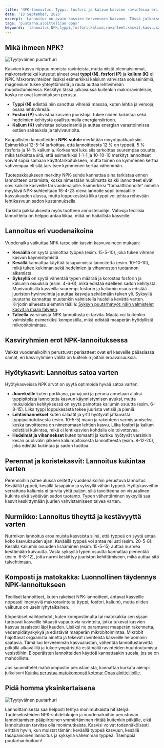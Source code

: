 ```yaml
---
title: 'NPK-lannoitus: Typpi, fosfori ja kalium kasvien ravinteina eri vuodenaikoina'
date: '18 September, 2025'
excerpt: 'Lannoitus on avain kasvien terveeseen kasvuun. Tässä julkaisussa käyn läpi kolme olennaisinta ravinnetta typpi (N), fosfori (P) ja kalium (K) ja kerron, miten ne vaikuttavat kasveihin. Kerron myös, miten valitset oikeanlaisen lannoitteen kuhunkin tilanteeseen'
tags: 'puutarha,aloittelijan opas'
keywords: 'lannoitus,NPK,typpi,fosfori,kalium,ravinteet,kasvit,kasvu,satokausi,maaperä,kierto,luomulannoite,matokakka,komposti,puutarha,viljely,kasvien ravinteet,lannoiteopas,perusasiat,hyötykasvit,ekologia'
---
```


## Mikä ihmeen NPK?

<picture>
  <source srcset="/images/posts/npk-lannoitus-typpi-fosfori-kalium-kasvien-ravinteina-vuodenaikoina/hammentynyt-npk-arvoista-800.avif 800w, /images/posts/npk-lannoitus-typpi-fosfori-kalium-kasvien-ravinteina-vuodenaikoina/hammentynyt-npk-arvoista-1200.avif 1200w" type="image/avif">
  <source srcset="/images/posts/npk-lannoitus-typpi-fosfori-kalium-kasvien-ravinteina-vuodenaikoina/hammentynyt-npk-arvoista-800.webp 800w, /images/posts/npk-lannoitus-typpi-fosfori-kalium-kasvien-ravinteina-vuodenaikoina/hammentynyt-npk-arvoista-1200.webp 1200w" type="image/webp">
  <img src="/images/posts/npk-lannoitus-typpi-fosfori-kalium-kasvien-ravinteina-vuodenaikoina/hammentynyt-npk-arvoista-800.jpg" srcset="/images/posts/npk-lannoitus-typpi-fosfori-kalium-kasvien-ravinteina-vuodenaikoina/hammentynyt-npk-arvoista-800.jpg 800w, /images/posts/npk-lannoitus-typpi-fosfori-kalium-kasvien-ravinteina-vuodenaikoina/hammentynyt-npk-arvoista-1200.jpg 1200w" alt="Tyytyväinen puutarhuri" sizes="(max-width: 600px) 100vw, 800px" style="max-width:100%;height:auto;" loading="lazy">
</picture>

Kasvien kasvu riippuu monista ravinteista, mutta niistä olennaisimmat, makroravinteiksi kutsutut aineet ovat **typpi (N)**, **fosfori (P)** ja **kalium (K)** eli NPK. Makroravinteiden lisäksi esimerkiksi kalsium vahvistaa soluseinämiä, magnesium tukee yhteyttämistä ja rauta auttaa lehtivihreän muodostumisessa. Keskityn tässä julkaisussa kuitenkin makroravinteisiin, koska ne ovat lannoituksen perusta.

- **Typpi (N)** edistää niin sanottua vihreää massaa, kuten lehtiä ja versoja, osana lehtivihreää.
- **Fosfori (P)** vahvistaa kasvien juuristoja, tukee niiden kukintaa sekä hedelmien kehitystä osallistumalla energiansiirtoon.
- **Kalium (K)** vahvistaa soluseinämiä ja auttaa energian varastoinnissa estäen sairauksia ja talvivaurioita.

Kaupallisten lannoitteiden **NPK-suhde** merkitään myyntipakkauksiin. Esimerkiksi 12-5-14 tarkoittaa, että lannoitteesta 12 % on typpeä, 5 % fosforia ja 14 % kaliumia. Korkeampi luku siis tarkoittaa suurempaa osuutta, mikä tarkoittaa sitä, että esimerkiksi 1-1-1 ja 10-10-10 merkityt lannoitteet voivat sopia samaan käyttötarkoitukseen, mutta toinen on kymmenen kertaa vahvempaa eli sitä tarvitsee kymmenen kertaa vähemmän.

Tuotepakkaukseen merkitty NPK-suhde kannattaa aina tarkistaa ennen lannoitteen ostamista, koska nimestään huolimatta kaikki lannoitteet eivät sovi kaikille kasveille tai vuodenajoille. Esimerkiksi "tomaattilannoite" nimellä myytävä NPK-suhteeltaan 16-4-23 oleva lannoite sopii tomaatille kasvukauden alussa, mutta loppukesästä liika typpi voi johtaa rehevään lehtikasvuun sadon kustannuksella.

Tarkista pakkauksesta myös tuotteen annosteluohje. Vahvoja teollisia lannoitteita on helppo antaa liikaa, mikä on haitallista kasveille.

## Lannoitus eri vuodenaikoina

Vuodenaika vaikuttaa NPK-tarpeisiin kasvin kasvuvaiheen mukaan:

- **Keväällä** on syytä painottaa typpeä (esim. 15-5-10), joka tukee vihreän kasvun käynnistymistä.
- **Kesällä** kannattaa käyttää tasapainoista lannoitetta (esim. 10-10-10), mikä tukee kukinnan sekä hedelmien ja vihannesten tuotannon alkamista.
- **Syksyllä** on syytä vähentää typen määrää ja korostaa fosforin ja kaliumin osuuksia (esim. 4-6-6), mikä edistää edelleen sadon kehitystä. Monivuotisilla kasveilla suurempi fosforin ja kaliumin osuus edistää juuriston hyvinvointia ja auttaa kasveja selviämään talven yli. Syksyllä puutarha kannattaa muutenkin valmistella huolella kevättä varten. Kirjoitin aiheesta aiemmin täällä: [Syksyn puutarhatyöt: näin valmistelet kasvit ja maan talveen](https://luomuliero.fi/blogi/julkaisu/syksyn-puutarhatyot-nain-valmistelet-kasvit-ja-maan-talveen).
- **Talvella** varsinaista NPK-lannoitusta ei tarvita. Maata voi kuitenkin valmistella esimerkiksi kompostilla, mikä edistää maaperän hyödyllistä mikrobitoimintaa.

## Kasviryhmien erot NPK-lannoituksessa

Vaikka vuodenaikoihin perustuvat periaatteet ovat eri kasveille pääasiassa samat, eri kasviryhmien välillä on kuitenkin joitain eroavaisuuksia.

## Hyötykasvit: Lannoitus satoa varten

Hyötykasveissa NPK arvot on syytä optimoida hyvää satoa varten.

- **Juureksille** kuten porkkana, punajuuri ja peruna annetaan aluksi typpipitoista lannoitetta kasvun käynnistymisen avuksi, mutta mukuloiden kehityksessä on syytä painottaa kaliumin osuutta (esim. 6-8-15). Liika typpi loppukesästä tekee juurista vetisiä ja pieniä.
- **Lehtivihannekset** kuten salaatit ja yrtit hyötyvät jatkuvasta typpipainotuksesta (esim. 10-5-5) maun ja rakenteen varmistamiseksi, koska tavoitteena on nimenomaan lehtien kasvu. Liika fosfori ja kalium edistäisi kukintaa, mikä ei lehtikasvien kohdalla ole toivottavaa.
- **Hedelmät ja vihannekset** kuten tomaatti ja kurkku hyötyvät varsinkin kesän puolivälin jälkeen kaliumpitoisesta lannoitteesta (esim. 8-12-20), joka edistää kukintaa ja sadon tuottoa.

## Perennat ja koristekasvit: Lannoitus kukintaa varten

Perennoihin pätee alussa selitetty vuodenaikoihin perustuva lannoitus. Keväällä typpeä, kesällä tasapaino ja syksyllä vähän typpeä. Hyötykasveihin verrattuna kaliumia ei tarvita yhtä paljon, sillä tavoitteena on visuaalinen kukinta eikä syötävän sadon tuotanto. Typen vähentäminen syksyllä saa kasvit keskittymään juurien vahvistamiseen talvea varten.

## Nurmikko: Lannoitus tiheyttä ja kestävyyttä varten

Nurmikon lannoitus eroa muista kasveista siinä, että typpeä on syytä antaa koko kasvukauden ajan. Keväällä typpeä voi antaa reilusti (esim. 20-5-8). Kesällä kaliumin osuuden lisääminen (esim. 15-5-15) auttaa nurmea kestämään kuivuutta. Vasta syksyllä typen osuutta kannattaa pienentää (esim. 6-8-12), jotta nurmi keskittyy juuriston kehittämiseen, mikä auttaa sitä talvehtimaan.

## Komposti ja matokakka: Luonnollinen täydennys NPK-lannoitukseen

Teolliset lannoitteet, kuten rakeiset NPK-lannoitteet, antavat kasveille nopeasti imeytyviä makroravinteita (typpi, fosfori, kalium), mutta niiden vaikutus on usein lyhytaikainen.

Eloperäiset vaihtoehdot, kuten kompostimulta tai matokakka sen sijaan tarjoavat kasveille hitaasti vapautuvia ravinteita, jotka tukevat kasvien kasvua tasaisesti läpi kauden. Lisäksi ne parantavat maaperän rakennetta, vedenpidätyskykyä ja edistävät maaperän mikrobitoimintaa. Mikrobit hajottavat orgaanista ainetta ja tekevät ravinteista kasveille helpommin saatavia. Tämä luo terveemmän kasvualustan, vähentää lannoitustarvetta pitkällä aikavälillä ja tukee ympäristöä estämällä ravinteiden huuhtoutumista vesistöihin. Eloperäisten lannoitteiden käyttöä kannattaakin suosia, jos se on mahdollista.

Jos suunnittelet matokompostin perustamista, kannattaa kurkata aiempi julkaisuni [Kuinka perustaa matokomposti kotona: Opas aloittelijoille](https://www.luomuliero.fi/blogi/julkaisu/kuinka-perustaa-matokomposti-kotona-opas-aloittelijoille).

## Pidä homma yksinkertaisena

<picture>
  <source srcset="/images/posts/npk-lannoitus-typpi-fosfori-kalium-kasvien-ravinteina-vuodenaikoina/tyytyvainen-lannoittaja-800.avif 800w, /images/posts/npk-lannoitus-typpi-fosfori-kalium-kasvien-ravinteina-vuodenaikoina/tyytyvainen-lannoittaja-1200.avif 1200w" type="image/avif">
  <source srcset="/images/posts/npk-lannoitus-typpi-fosfori-kalium-kasvien-ravinteina-vuodenaikoina/tyytyvainen-lannoittaja-800.webp 800w, /images/posts/npk-lannoitus-typpi-fosfori-kalium-kasvien-ravinteina-vuodenaikoina/tyytyvainen-lannoittaja-1200.webp 1200w" type="image/webp">
  <img src="/images/posts/npk-lannoitus-typpi-fosfori-kalium-kasvien-ravinteina-vuodenaikoina/tyytyvainen-lannoittaja-800.jpg" srcset="/images/posts/npk-lannoitus-typpi-fosfori-kalium-kasvien-ravinteina-vuodenaikoina/tyytyvainen-lannoittaja-800.jpg 800w, /images/posts/npk-lannoitus-typpi-fosfori-kalium-kasvien-ravinteina-vuodenaikoina/tyytyvainen-lannoittaja-1200.jpg 1200w" alt="Tyytyväinen puutarhuri" sizes="(max-width: 600px) 100vw, 800px" style="max-width:100%;height:auto;" loading="lazy">
</picture>

Lannoittamisesta saa helposti tehtyä monimutkaista hifistelyä. Tuoteselosteiden NPK-suhdelukujen ja vuodenaikoihin perustuvan lannoittamisen pääpiirteinen ymmärtäminen riittää kuitenkin pitkälle, eikä lannoituksen tarvitse olla monimutkaista. Kasvisi voivat todennäköisesti erittäin hyvin, kun muistat tämän; keväällä typpeä kasvuun, kesällä tasapainoinen lannoitus ja syksyllä vähemmän typpeä. Tsemppiä puutarhanhoitoon!

